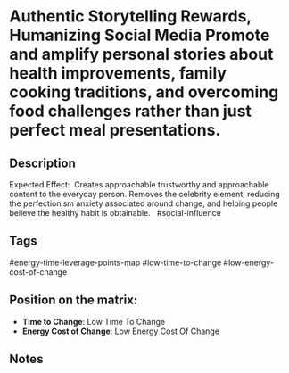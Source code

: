 # Authentic Storytelling Rewards, Humanizing Social Media  Promote and amplify personal stories about health improvements, family cooking traditions, and overcoming food challenges rather than just perfect meal presentations.

## Description
Expected Effect:  Creates approachable trustworthy and approachable content to the everyday person. Removes the celebrity element, reducing the perfectionism anxiety associated around change, and helping people believe the healthy habit is obtainable.     #social-influence

## Tags
#energy-time-leverage-points-map #low-time-to-change #low-energy-cost-of-change

## Position on the matrix:
- **Time to Change**: Low Time To Change
- **Energy Cost of Change**: Low Energy Cost Of Change

## Notes
<!-- Add your notes here -->
